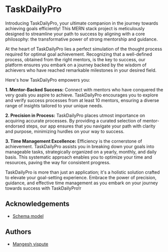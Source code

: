 
# TaskDailyPro

Introducing TaskDailyPro, your ultimate companion in the journey towards achieving goals efficiently! This MERN stack project is meticulously designed to streamline your path to success by aligning with a core philosophy: the transformative power of strong mentorship and guidance.

At the heart of TaskDailyPro lies a perfect simulation of the thought process required for optimal goal achievement. Recognizing that a well-defined process, obtained from the right mentors, is the key to success, our platform ensures you embark on a journey backed by the wisdom of achievers who have reached remarkable milestones in your desired field.

Here's how TaskDailyPro empowers you:

**1. Mentor-Backed Success:**
Connect with mentors who have conquered the very goals you aspire to achieve. TaskDailyPro encourages you to explore and verify success processes from at least 10 mentors, ensuring a diverse range of insights tailored to your unique needs.

**2. Precision in Process:**
TaskDailyPro places utmost importance on acquiring accurate processes. By providing a curated selection of mentor-endorsed steps, our app ensures that you navigate your path with clarity and purpose, minimizing hurdles on your way to success.

**3. Time Management Excellence:**
Efficiency is the cornerstone of achievement. TaskDailyPro assists you in breaking down your goals into manageable tasks, strategically organized on a yearly, monthly, and daily basis. This systematic approach enables you to optimize your time and resources, paving the way for consistent progress.

TaskDailyPro is more than just an application; it's a holistic solution crafted to elevate your goal-setting experience. Embrace the power of precision, guidance, and effective time management as you embark on your journey towards success with TaskDailyPro!r


## Acknowledgements

 - [Schema model](https://app.eraser.io/workspace/HHsRHCU2zyj8vuyPMGgz?origin=share)



## Authors

- [Mangesh vispute](https://github.com/mangesh123vispute)

